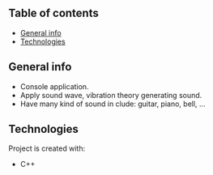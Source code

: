 ## Table of contents
* [General info](#general-info)
* [Technologies](#technologies)

## General info
* Console application.
* Apply sound wave, vibration theory generating sound.
* Have many kind of sound in clude: guitar, piano, bell, ...
	
## Technologies
Project is created with:
* C++
